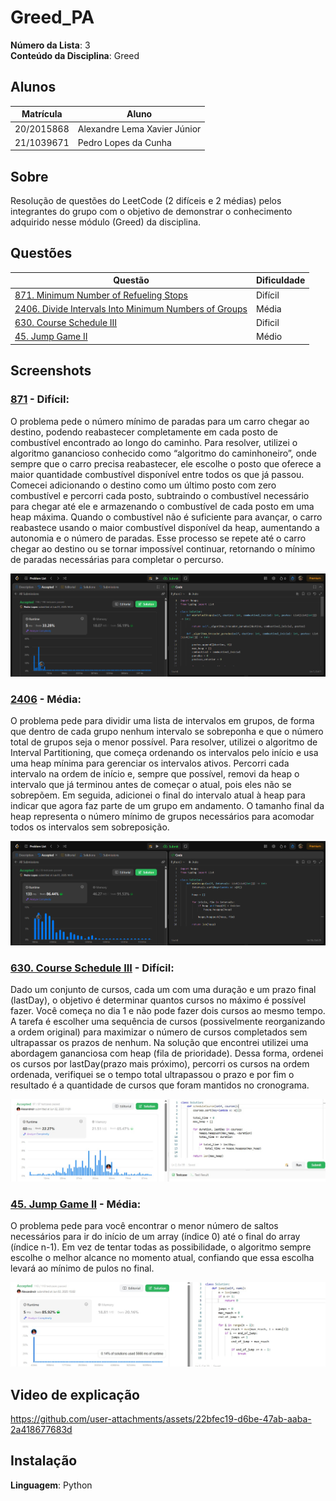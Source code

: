 # Greed_PA

**Número da Lista**: 3<br>
**Conteúdo da Disciplina**: Greed<br>

## Alunos
|Matrícula | Aluno |
| -- | -- |
| 20/2015868 |  Alexandre Lema Xavier Júnior |
| 21/1039671  |  Pedro Lopes da Cunha |

## Sobre 
Resolução de questões do LeetCode (2 difíceis e 2 médias) pelos integrantes do grupo com o objetivo de demonstrar o conhecimento adquirido nesse módulo (Greed) da disciplina.

## Questões

|Questão | Dificuldade |
| -- | -- |
| [871. Minimum Number of Refueling Stops](https://leetcode.com/problems/minimum-number-of-refueling-stops/description/) |   Difícil |
| [2406. Divide Intervals Into Minimum Numbers of Groups](https://leetcode.com/problems/divide-intervals-into-minimum-number-of-groups/description/)  |  Média |
| [630. Course Schedule III](https://leetcode.com/problems/course-schedule-iii/description/)  | Dificil|
| [45. Jump Game II](https://leetcode.com/problems/jump-game-ii/description/)  | Médio|
## Screenshots

### [871](https://leetcode.com/problems/minimum-number-of-refueling-stops/description/) - Difícil:

O problema pede o número mínimo de paradas para um carro chegar ao destino, podendo reabastecer completamente em cada posto de combustível encontrado ao longo do caminho. Para resolver, utilizei o algoritmo ganancioso conhecido como “algoritmo do caminhoneiro”, onde sempre que o carro precisa reabastecer, ele escolhe o posto que oferece a maior quantidade combustível disponível entre todos os que já passou. Comecei adicionando o destino como um último posto com zero combustível e percorri cada posto, subtraindo o combustível necessário para chegar até ele e armazenando o combustível de cada posto em uma heap máxima. Quando o combustível não é suficiente para avançar, o carro reabastece usando o maior combustível disponível da heap, aumentando a autonomia e o número de paradas. Esse processo se repete até o carro chegar ao destino ou se tornar impossível continuar, retornando o mínimo de paradas necessárias para completar o percurso.

![Print da Resolução 871](/assets/871.png)


### [2406](https://leetcode.com/problems/divide-intervals-into-minimum-number-of-groups/description/) - Média:

O problema pede para dividir uma lista de intervalos em grupos, de forma que dentro de cada grupo nenhum intervalo se sobreponha e que o número total de grupos seja o menor possível. Para resolver, utilizei o algoritmo de Interval Partitioning, que começa ordenando os intervalos pelo início e usa uma heap mínima para gerenciar os intervalos ativos. Percorri cada intervalo na ordem de início e, sempre que possível, removi da heap o intervalo que já terminou antes de começar o atual, pois eles não se sobrepõem. Em seguida, adicionei o final do intervalo atual à heap para indicar que agora faz parte de um grupo em andamento. O tamanho final da heap representa o número mínimo de grupos necessários para acomodar todos os intervalos sem sobreposição.

![Print da Resolução 871](/assets/2406.png)

### [630. Course Schedule III](https://leetcode.com/problems/course-schedule-iii/description/) - Difícil:

Dado um conjunto de cursos, cada um com uma duração e um prazo final (lastDay), o objetivo é determinar quantos cursos no máximo é possível fazer. Você começa no dia 1 e não pode fazer dois cursos ao mesmo tempo.
A tarefa é escolher uma sequência de cursos (possivelmente reorganizando a ordem original) para maximizar o número de cursos completados sem ultrapassar os prazos de nenhum. Na solução que encontrei utilizei uma abordagem gananciosa com heap (fila de prioridade). Dessa forma, ordenei os cursos por lastDay(prazo mais próximo), percorri os cursos na ordem ordenada, verifiquei se o tempo total ultrapassou o prazo e por fim o resultado é a quantidade de cursos que foram mantidos no cronograma.

![Print da Resolução 630](/assets/630.jpg)

### [45. Jump Game II](https://leetcode.com/problems/jump-game-ii/description/) - Média:

O problema pede para você encontrar o menor número de saltos necessários para ir do início de um array (índice 0) até o final do array (índice n-1). Em vez de tentar todas as possibilidade, o algoritmo sempre escolhe o melhor alcance no momento atual, confiando que essa escolha levará ao mínimo de pulos no final.

![Print da Resolução 45](/assets/45.jpg)

## Video de explicação

https://github.com/user-attachments/assets/22bfec19-d6be-47ab-aaba-2a418677683d




## Instalação 
**Linguagem**: Python<br>




